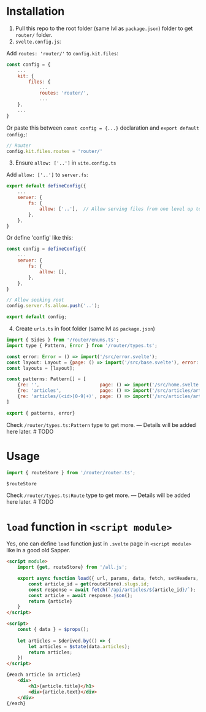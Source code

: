 # Installation

1. Pull this repo to the root folder (same lvl as `package.json`) folder to get `router/` folder.
2. `svelte.config.js`:

Add `routes: 'router/'` to `config.kit.files`:

```js
const config = {
    ...
    kit: {
        files: {
            ...
            routes: 'router/',
            ...
    },
    ...
}
```

Or paste this between `const config = {...}` declaration and `export default config;`:

```js
// Router
config.kit.files.routes = 'router/'
```

3. Ensure `allow: ['..']` in `vite.config.ts`
   
Add `allow: ['..']` to `server.fs`:

```js
export default defineConfig({
	...
    server: {
        fs: {
            allow: ['..'],  // Allow serving files from one level up to the project root
        },
    },
}
```

Or define 'config' like this:

```js
const config = defineConfig({
	...
    server: {
        fs: {
            allow: [],
        },
    },
}

// Allow seeking root
config.server.fs.allow.push('..');

export default config;
```

4. Create `urls.ts` in foot folder (same lvl as `package.json`)

```js
import { Sides } from '/router/enums.ts';
import type { Pattern, Error } from '/router/types.ts';

const error: Error = () => import('/src/error.svelte');
const layout: Layout = {page: () => import('/src/base.svelte'), error: error};
const layouts = [layout];

const patterns: Pattern[] = [
    {re: '',                      page: () => import('/src/home.svelte'), layouts},
    {re: 'articles',              page: () => import('/src/articles/articles.svelte'), layouts},
    {re: 'articles/(<id>[0-9]+)', page: () => import('/src/articles/article.svelte'), layouts},
]

export { patterns, error}
```

Check `/router/types.ts:Pattern` type to get more.
— Details will be added here later.  # TODO

# Usage

```js
import { routeStore } from '/router/router.ts';

$routeStore
```

Check `/router/types.ts:Route` type to get more.
— Details will be added here later.  # TODO

# `load` function in `<script module>`

Yes, one can define `load` function just in `.svelte` page in `<script module>` like in a good old Sapper.

```html
<script module>
    import {get, routeStore} from '/all.js';

    export async function load({ url, params, data, fetch, setHeaders, depends, parent, untrack}) {
        const article_id = get(routeStore).slugs.id;
        const response = await fetch(`/api/articles/${article_id}/`);
        const article = await response.json();
        return {article}
    }
</script>

<script>
    const { data } = $props();
    
    let articles = $derived.by(() => {
        let articles = $state(data.articles);
        return articles;
    }) 
</script>

{#each article in articles}
    <div>
        <h1>{article.title}</h1>
        <div>{article.text}</div>
    </div>
{/each}
```